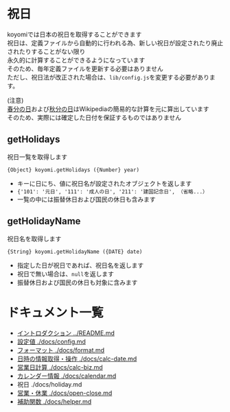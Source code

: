 # 祝日

koyomiでは日本の祝日を取得することができます  
祝日は、定義ファイルから自動的に行われる為、新しい祝日が設定されたり廃止されたりすることがない限り  
永久的に計算することができるようになっています  
そのため、毎年定義ファイルを更新する必要はありません  
ただし、祝日法が改正された場合は、`lib/config.js`を変更する必要があります。

(注意)  
[春分の日](http://ja.wikipedia.org/wiki/%E6%98%A5%E5%88%86%E3%81%AE%E6%97%A5)および[秋分の日](http://ja.wikipedia.org/wiki/%E7%A7%8B%E5%88%86%E3%81%AE%E6%97%A5)はWikipediaの簡易的な計算を元に算出しています  
そのため、実際には確定した日付を保証するものではありません

## getHolidays

祝日一覧を取得します

`{Object} koyomi.getHolidays ({Number} year)`

  + キーに日にち、値に祝日名が設定されたオブジェクトを返します
  + `{'101': '元日', '111': '成人の日', '211': '建国記念日', （省略...）`
  + 一覧の中には振替休日および国民の休日も含みます

## getHolidayName

祝日名を取得します

`{String} koyomi.getHolidayName ({DATE} date)`

  + 指定した日が祝日であれば、祝日名を返します
  + 祝日で無い場合は、`null`を返します
  + 振替休日および国民の休日も対象に含みます

# ドキュメント一覧

  + [イントロダクション ../README.md](../README.md)
  + [設定値 ./docs/config.md](./docs/config.md)
  + [フォーマット ./docs/format.md](./docs/format.md)
  + [日時の情報取得・操作 ./docs/calc-date.md](./docs/calc-date.md)
  + [営業日計算 ./docs/calc-biz.md](./docs/calc-biz.md)
  + [カレンダー情報 ./docs/calendar.md](./docs/calendar.md)
  + 祝日 ./docs/holiday.md
  + [営業・休業 ./docs/open-close.md](./docs/open-close.md)
  + [補助関数 ./docs/helper.md](./docs/helper.md)